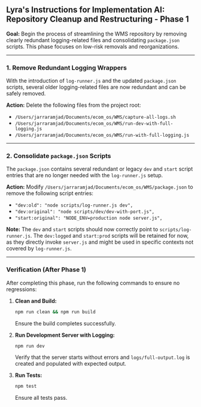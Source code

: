 ## Lyra's Instructions for Implementation AI: Repository Cleanup and Restructuring - Phase 1

**Goal:** Begin the process of streamlining the WMS repository by removing clearly redundant logging-related files and consolidating `package.json` scripts. This phase focuses on low-risk removals and reorganizations.

---

### 1. Remove Redundant Logging Wrappers

With the introduction of `log-runner.js` and the updated `package.json` scripts, several older logging-related files are now redundant and can be safely removed.

**Action:** Delete the following files from the project root:

*   `/Users/jarraramjad/Documents/ecom_os/WMS/capture-all-logs.sh`
*   `/Users/jarraramjad/Documents/ecom_os/WMS/run-dev-with-full-logging.js`
*   `/Users/jarraramjad/Documents/ecom_os/WMS/run-with-full-logging.js`

---

### 2. Consolidate `package.json` Scripts

The `package.json` contains several redundant or legacy `dev` and `start` script entries that are no longer needed with the `log-runner.js` setup.

**Action:** Modify `/Users/jarraramjad/Documents/ecom_os/WMS/package.json` to remove the following script entries:

*   `"dev:old": "node scripts/log-runner.js dev",`
*   `"dev:original": "node scripts/dev/dev-with-port.js",`
*   `"start:original": "NODE_ENV=production node server.js",`

**Note:** The `dev` and `start` scripts should now correctly point to `scripts/log-runner.js`. The `dev:logged` and `start:prod` scripts will be retained for now, as they directly invoke `server.js` and might be used in specific contexts not covered by `log-runner.js`.

---

### Verification (After Phase 1)

After completing this phase, run the following commands to ensure no regressions:

1.  **Clean and Build:**
    ```bash
    npm run clean && npm run build
    ```
    Ensure the build completes successfully.

2.  **Run Development Server with Logging:**
    ```bash
    npm run dev
    ```
    Verify that the server starts without errors and `logs/full-output.log` is created and populated with expected output.

3.  **Run Tests:**
    ```bash
    npm test
    ```
    Ensure all tests pass.

